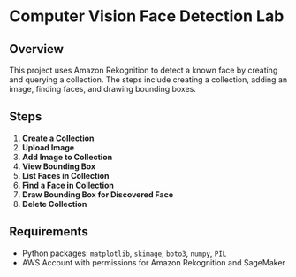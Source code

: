 # Computer Vision Face Detection Lab

## Overview
This project uses Amazon Rekognition to detect a known face by creating and querying a collection. 
The steps include creating a collection, adding an image, finding faces, and drawing bounding boxes.

## Steps
1. **Create a Collection**
2. **Upload Image**
3. **Add Image to Collection**
4. **View Bounding Box**
5. **List Faces in Collection**
6. **Find a Face in Collection**
7. **Draw Bounding Box for Discovered Face**
8. **Delete Collection**

## Requirements
- Python packages: `matplotlib`, `skimage`, `boto3`, `numpy`, `PIL`
- AWS Account with permissions for Amazon Rekognition and SageMaker
